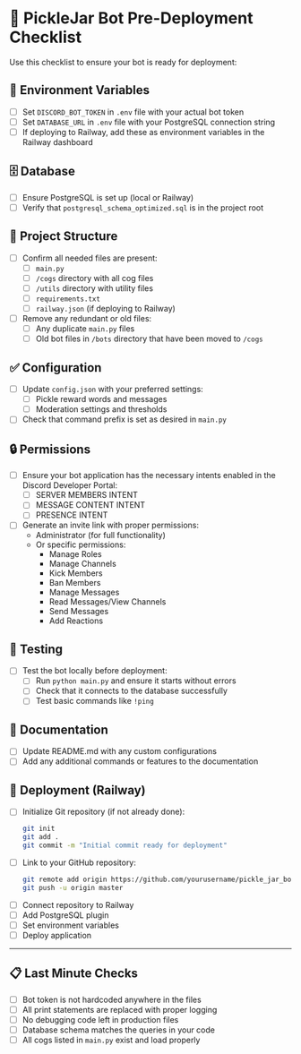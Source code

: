# 🚀 PickleJar Bot Pre-Deployment Checklist

Use this checklist to ensure your bot is ready for deployment:

## 🔑 Environment Variables
- [ ] Set `DISCORD_BOT_TOKEN` in `.env` file with your actual bot token
- [ ] Set `DATABASE_URL` in `.env` file with your PostgreSQL connection string
- [ ] If deploying to Railway, add these as environment variables in the Railway dashboard

## 🗄️ Database
- [ ] Ensure PostgreSQL is set up (local or Railway)
- [ ] Verify that `postgresql_schema_optimized.sql` is in the project root

## 📁 Project Structure
- [ ] Confirm all needed files are present:
  - [ ] `main.py`
  - [ ] `/cogs` directory with all cog files
  - [ ] `/utils` directory with utility files
  - [ ] `requirements.txt`
  - [ ] `railway.json` (if deploying to Railway)
- [ ] Remove any redundant or old files:
  - [ ] Any duplicate `main.py` files
  - [ ] Old bot files in `/bots` directory that have been moved to `/cogs`

## ✅ Configuration
- [ ] Update `config.json` with your preferred settings:
  - [ ] Pickle reward words and messages
  - [ ] Moderation settings and thresholds
- [ ] Check that command prefix is set as desired in `main.py`

## 🔒 Permissions
- [ ] Ensure your bot application has the necessary intents enabled in the Discord Developer Portal:
  - [ ] SERVER MEMBERS INTENT
  - [ ] MESSAGE CONTENT INTENT
  - [ ] PRESENCE INTENT
- [ ] Generate an invite link with proper permissions:
  - Administrator (for full functionality)
  - Or specific permissions:
    - Manage Roles
    - Manage Channels
    - Kick Members
    - Ban Members
    - Manage Messages
    - Read Messages/View Channels
    - Send Messages
    - Add Reactions

## 🧪 Testing
- [ ] Test the bot locally before deployment:
  - [ ] Run `python main.py` and ensure it starts without errors
  - [ ] Check that it connects to the database successfully
  - [ ] Test basic commands like `!ping`

## 📝 Documentation
- [ ] Update README.md with any custom configurations
- [ ] Add any additional commands or features to the documentation

## 🚢 Deployment (Railway)
- [ ] Initialize Git repository (if not already done):
  ```bash
  git init
  git add .
  git commit -m "Initial commit ready for deployment"
  ```
- [ ] Link to your GitHub repository:
  ```bash
  git remote add origin https://github.com/yourusername/pickle_jar_bot.git
  git push -u origin master
  ```
- [ ] Connect repository to Railway
- [ ] Add PostgreSQL plugin
- [ ] Set environment variables
- [ ] Deploy application

---

## 📋 Last Minute Checks
- [ ] Bot token is not hardcoded anywhere in the files
- [ ] All print statements are replaced with proper logging
- [ ] No debugging code left in production files
- [ ] Database schema matches the queries in your code
- [ ] All cogs listed in `main.py` exist and load properly
